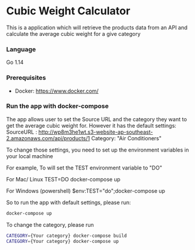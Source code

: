 # Cubic Weight Calculator

This is a application which will retrieve the products data from an API and calculate the average cubic weight for a give category

### Language

Go 1.14

### Prerequisites

* Docker:          <https://www.docker.com/>

### Run the app with docker-compose

The app allows user to set the Source URL and the category they want to get the average cubic weight for. However it has the default settings:
SourceURL : http://wp8m3he1wt.s3-website-ap-southeast-2.amazonaws.com/api/products/1
Category: "Air Conditioners"

To change those settings, you need to set up the environment variables in your local machine

For example,
To will set the TEST environment variable to "DO"

For Mac/ Linux
TEST=DO docker-compose up 

For Windows (powershell)
$env:TEST="do";docker-compose up

So to run the app with default settings, please run:

```bash
docker-compose up
```

To change the category, please run

```bash
CATEGORY={Your category} docker-compose build
CATEGORY={Your category} docker-compose up
```